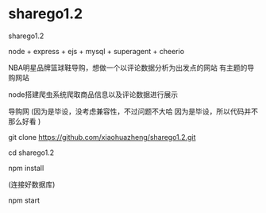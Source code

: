 # sharego1.2
sharego1.2


node + express + ejs + mysql + superagent + cheerio

NBA明星品牌篮球鞋导购，想做一个以评论数据分析为出发点的网站
有主题的导购网站

node搭建爬虫系统爬取商品信息以及评论数据进行展示

导购网
(因为是毕设，没考虑兼容性，不过问题不大哈
因为是毕设，所以代码并不那么好看
)


git clone https://github.com/xiaohuazheng/sharego1.2.git

cd sharego1.2

npm install 

(连接好数据库)

npm start

